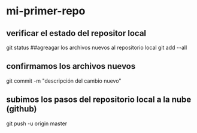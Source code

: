 # mi-primer-repo

## verificar el estado del repositor local
git status
##agreagar los archivos nuevos al repositorio local
git add --all
## confirmamos los archivos nuevos
git commit -m "descripción del cambio nuevo"
## subimos los pasos del repositorio local a la nube (github)
git push -u origin master